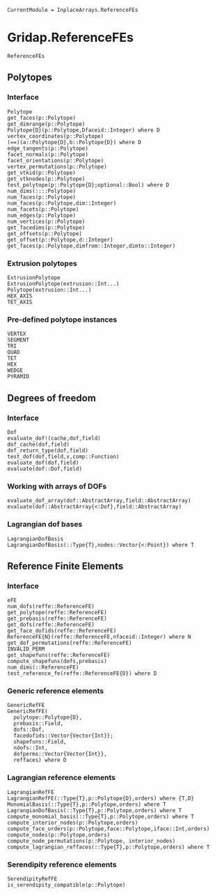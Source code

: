 ```@meta
CurrentModule = InplaceArrays.ReferenceFEs
```

# Gridap.ReferenceFEs

```@docs
ReferenceFEs
``` 

## Polytopes

### Interface

```@docs
Polytope
get_faces(p::Polytope)
get_dimrange(p::Polytope)
Polytope{D}(p::Polytope,Dfaceid::Integer) where D
vertex_coordinates(p::Polytope)
(==)(a::Polytope{D},b::Polytope{D}) where D
edge_tangents(p::Polytope)
facet_normals(p::Polytope)
facet_orientations(p::Polytope)
vertex_permutations(p::Polytope)
get_vtkid(p::Polytope)
get_vtknodes(p::Polytope)
test_polytope(p::Polytope{D};optional::Bool) where D
num_dims(::::Polytope)
num_faces(p::Polytope)
num_faces(p::Polytope,dim::Integer)
num_facets(p::Polytope)
num_edges(p::Polytope)
num_vertices(p::Polytope)
get_facedims(p::Polytope)
get_offsets(p::Polytope)
get_offset(p::Polytope,d::Integer)
get_faces(p::Polytope,dimfrom::Integer,dimto::Integer)
```
### Extrusion polytopes

```@docs
ExtrusionPolytope
ExtrusionPolytope(extrusion::Int...)
Polytope(extrusion::Int...)
HEX_AXIS
TET_AXIS
```

### Pre-defined polytope instances

```@docs
VERTEX
SEGMENT
TRI
QUAD
TET
HEX
WEDGE
PYRAMID
```
## Degrees of freedom

### Interface

```@docs
Dof
evaluate_dof!(cache,dof,field)
dof_cache(dof,field)
dof_return_type(dof,field)
test_dof(dof,field,v,comp::Function)
evaluate_dof(dof,field)
evaluate(dof::Dof,field)
```

### Working with arrays of DOFs

```@docs
evaluate_dof_array(dof::AbstractArray,field::AbstractArray)
evaluate(dof::AbstractArray{<:Dof},field::AbstractArray)
```
### Lagrangian dof bases

```@docs
LagrangianDofBasis
LagrangianDofBasis(::Type{T},nodes::Vector{<:Point}) where T
```

## Reference Finite Elements

### Interface

```@docs
eFE
num_dofs(reffe::ReferenceFE)
get_polytope(reffe::ReferenceFE)
get_prebasis(reffe::ReferenceFE)
get_dofs(reffe::ReferenceFE)
get_face_dofids(reffe::ReferenceFE)
ReferenceFE{N}(reffe::ReferenceFE,nfaceid::Integer) where N
get_dof_permutations(reffe::ReferenceFE)
INVALID_PERM
get_shapefuns(reffe::ReferenceFE)
compute_shapefuns(dofs,prebasis)
num_dims(::ReferenceFE)
test_reference_fe(reffe::ReferenceFE{D}) where D
```

### Generic reference elements

```@docs
GenericRefFE
GenericRefFE(
  polytope::Polytope{D},
  prebasis::Field,
  dofs::Dof,
  facedofids::Vector{Vector{Int}};
  shapefuns::Field,
  ndofs::Int,
  dofperms::Vector{Vector{Int}},
  reffaces) where D
```

### Lagrangian reference elements

```@docs
LagrangianRefFE
LagrangianRefFE(::Type{T},p::Polytope{D},orders) where {T,D}
MonomialBasis(::Type{T},p::Polytope,orders) where T
LagrangianDofBasis(::Type{T},p::Polytope,orders) where T
compute_monomial_basis(::Type{T},p::Polytope,orders) where T
compute_interior_nodes(p::Polytope,orders)
compute_face_orders(p::Polytope,face::Polytope,iface::Int,orders)
compute_nodes(p::Polytope,orders)
compute_node_permutations(p::Polytope, interior_nodes)
compute_lagrangian_reffaces(::Type{T},p::Polytope,orders) where T
```
### Serendipity reference elements

```@docs
SerendipityRefFE
is_serendipity_compatible(p::Polytope)
```

